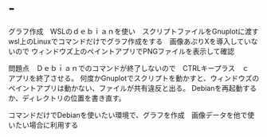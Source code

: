 # -
グラフ作成　WSLのｄｅｂｉａｎを使い　スクリプトファイルをGnuplotに渡す
wsl上のLinuxでコマンドだけでグラフ作成をする　画像あぷりXを導入していないので
ウィンドウズ上のペイントアプリでPNGファイルを表示して確認

問題点　Ｄｅｂｉａｎでのコマンドが終了しないので　CTRLキープラス　ｃ　アプリを終了させる。
何度かGnuplotでスクリプトを動かすと、ウィンドウズのペイントアプリは動かない、ファイルが共有違反と出る。
Debianを再起動するか、ディレクトリの位置を書き直す。

コマンドだけでDebianを使いたい環境で、グラフを作成　画像データを他で使いたい場合に利用する
